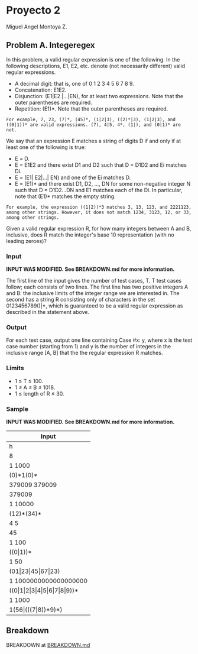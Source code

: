 # Proyecto 2

Miguel Angel Montoya Z.

## Problem A. Integeregex

In this problem, a valid regular expression is one of the following. In the following descriptions, E1, E2, etc. denote (not necessarily different) valid regular expressions.

- A decimal digit: that is, one of 0 1 2 3 4 5 6 7 8 9.
- Concatenation: E1E2.
- Disjunction: (E1|E2 |...|EN), for at least two expressions. Note that the outer parentheses are required.
- Repetition: (E1)*. Note that the outer parentheses are required.

``` text
For example, 7, 23, (7)*, (45)*, (1|2|3), ((2)*|3), (1|2|3), and ((0|1))* are valid expressions. (7), 4|5, 4*, (1|), and (0|1)* are not.
```

We say that an expression E matches a string of digits D if and only if at least one of the following is true:

- E = D.
- E = E1E2 and there exist D1 and D2 such that D = D1D2 and Ei matches Di.
- E = (E1| E2|...| EN) and one of the Ei matches D.
- E = (E1)* and there exist D1, D2, ..., DN for some non-negative integer N such that D = D1D2...DN and E1 matches each of the Di. In particular, note that (E1)* matches the empty string.

``` text
For example, the expression ((1|2))*3 matches 3, 13, 123, and 2221123, among other strings. However, it does not match 1234, 3123, 12, or 33, among other strings.
```

Given a valid regular expression R, for how many integers between A and B, inclusive, does R match the integer's base 10 representation (with no leading zeroes)?

### Input

__INPUT WAS MODIFIED. See BREAKDOWN.md for more information.__

The first line of the input gives the number of test cases, T. T test cases follow; each consists of two lines. The first line has two positive integers A and B: the inclusive limits of the integer range we are interested in. The second has a string R consisting only of characters in the set 0123456789()|*, which is guaranteed to be a valid regular expression as described in the statement above.

### Output

For each test case, output one line containing Case #x: y, where x is the test case number (starting from 1) and y is the number of integers in the inclusive range [A, B] that the the regular expression R matches.

### Limits

- 1 ≤ T ≤ 100.
- 1 ≤ A ≤ B ≤ 1018.
- 1 ≤ length of R ≤ 30.

### Sample

__INPUT WAS MODIFIED. See BREAKDOWN.md for more information.__

Input |
---|
h |
8 |
1 1000 |
(0)\*1(0)\* |
379009 379009 |
379009 |
1 10000 |
(12)\*(34)\* |
4 5 |
45 |
1 100 |
((0\|1))* |
1 50 |
(01\|23\|45\|67\|23) |
1 1000000000000000000 |
((0\|1\|2\|3\|4\|5\|6\|7\|8\|9))* |
1 1000 |
1(56\|(((7\|8))\*9)\*) |

## Breakdown

BREAKDOWN at [BREAKDOWN.md](BREAKDOWN.md)